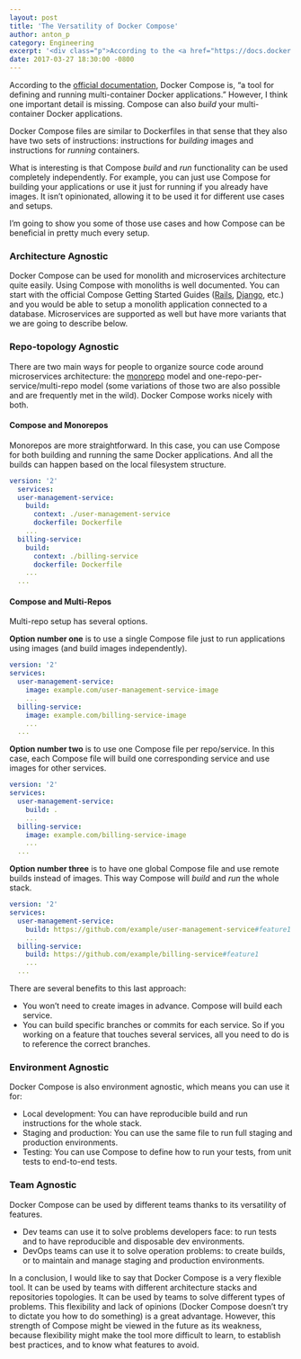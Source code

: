 ```yaml
---
layout: post
title: 'The Versatility of Docker Compose'
author: anton_p
category: Engineering
excerpt: '<div class="p">According to the <a href="https://docs.docker.com/compose/">official documentation</a>, Docker Compose is, “a tool for defining and running multi-container Docker applications.”  However, I think one important detail is missing. Compose can also build your multi-container Docker applications.</div><div class="p">What is interesting is that Compose build and run functionality can be used completely independently. It isn’t opinionated, allowing it to be used it for different use cases and setups.</div><div class="p">I’m going to show you some of those use cases and how Compose can be beneficial in pretty much every setup.</div>'
date: 2017-03-27 18:30:00 -0800
---
```


According to the <a href="https://docs.docker.com/compose/">official documentation</a>, Docker Compose is, “a tool for defining and running multi-container Docker applications.”  However, I think one important detail is missing. Compose can also *build* your multi-container Docker applications.

Docker Compose files are similar to Dockerfiles in that sense that they also have two sets of instructions: instructions for *building* images and instructions for *running* containers.

What is interesting is that Compose *build* and *run* functionality can be used completely independently.  For example, you can just use Compose for building your applications or use it just for running if you already have images. It isn’t opinionated, allowing it to be used it for different use cases and setups.

I’m going to show you some of those use cases and how Compose can be beneficial in pretty much every setup.

### Architecture Agnostic

Docker Compose can be used for monolith and microservices architecture quite easily. Using Compose with monoliths is well documented. You can start with the official Compose Getting Started Guides ([Rails](https://docs.docker.com/compose/rails/), [Django](https://docs.docker.com/compose/django/), etc.) and you would be able to setup a monolith application connected to a database. Microservices are supported as well but have more variants that we are going to describe below.

### Repo-topology Agnostic
There are two main ways for people to organize source code around microservices architecture: the [monorepo](https://danluu.com/monorepo/) model and one-repo-per-service/multi-repo model (some variations of those two are also possible and are frequently met in the wild). Docker Compose works nicely with both.

#### Compose and Monorepos

Monorepos are more straightforward. In this case, you can use Compose for both building and running the same Docker applications. And all the builds can happen based on the local filesystem structure.

```yaml
version: '2'
  services:
  user-management-service:
    build:
      context: ./user-management-service
      dockerfile: Dockerfile
    ...
  billing-service:
    build:
      context: ./billing-service
      dockerfile: Dockerfile
    ...
  ...
```

#### Compose and Multi-Repos

Multi-repo setup has several options.

**Option number one** is to use a single Compose file just to run applications using images (and build images independently).

```yaml
version: '2'
services:
  user-management-service:
    image: example.com/user-management-service-image
    ...
  billing-service:
    image: example.com/billing-service-image
    ...
  ...
```

**Option number two** is to use one Compose file per repo/service. In this case, each Compose file will build one corresponding service and use images for other services.

```yaml
version: '2'
services:
  user-management-service:
    build: .
    ...
  billing-service:
    image: example.com/billing-service-image
    ...
  ...
```

**Option number three** is to have one global Compose file and use remote builds instead of images. This way Compose will *build* and *run* the whole stack.

```yaml
version: '2'
services:
  user-management-service:
    build: https://github.com/example/user-management-service#feature1
    ...
  billing-service:
    build: https://github.com/example/billing-service#feature1
    ...
  ...
```

There are several benefits to this last approach:

- You won’t need to create images in advance. Compose will build each service.
- You can build specific branches or commits for each service. So if you working on a feature that touches several services, all you need to do is to reference the correct branches.

### Environment Agnostic

Docker Compose is also environment agnostic, which means you can use it for:

- Local development: You can have reproducible build and run instructions for the whole stack.
- Staging and production: You can use the same file to run full staging and production environments.
- Testing: You can use Compose to define how to run your tests, from unit tests to end-to-end tests.

### Team Agnostic

Docker Compose can be used by different teams thanks to its versatility of features.

- Dev teams can use it to solve problems developers face: to run tests and to have reproducible and disposable dev environments.
- DevOps teams can use it to solve operation problems: to create builds, or to maintain and manage staging and production environments.

In a conclusion, I would like to say that Docker Compose is a very flexible tool. It can be used by teams with different architecture stacks and repositories topologies. It can be used by teams to solve different types of problems. This flexibility and lack of opinions (Docker Compose doesn’t try to dictate you how to do something) is a great advantage. However, this strength of Compose might be viewed in the future as its weakness, because flexibility might make the tool more difficult to learn, to establish best practices, and to know what features to avoid.
